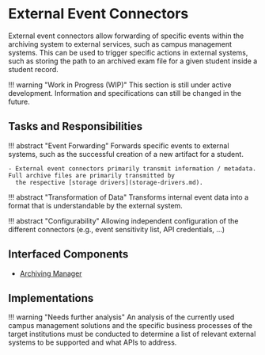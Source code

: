 # External Event Connectors

External event connectors allow forwarding of specific events within the archiving system to external services, such as
campus management systems. This can be used to trigger specific actions in external systems, such as storing the path to
an archived exam file for a given student inside a student record.

!!! warning "Work in Progress (WIP)"
    This section is still under active development. Information and specifications can still be changed in the future.


## Tasks and Responsibilities

!!! abstract "Event Forwarding"
    Forwards specific events to external systems, such as the successful creation of a new artifact for a student.

    - External event connectors primarily transmit information / metadata. Full archive files are primarily transmitted by
      the respective [storage drivers](storage-drivers.md).

!!! abstract "Transformation of Data"
    Transforms internal event data into a format that is understandable by the external system.
    
!!! abstract "Configurability"
    Allowing independent configuration of the different connectors (e.g., event sensitivity list, API credentials, ...)


## Interfaced Components

- [Archiving Manager](archiving-manager.md)


## Implementations

!!! warning "Needs further analysis"
    An analysis of the currently used campus management solutions and the specific business processes of the target
    institutions must be conducted to determine a list of relevant external systems to be supported and what APIs to
    address.
